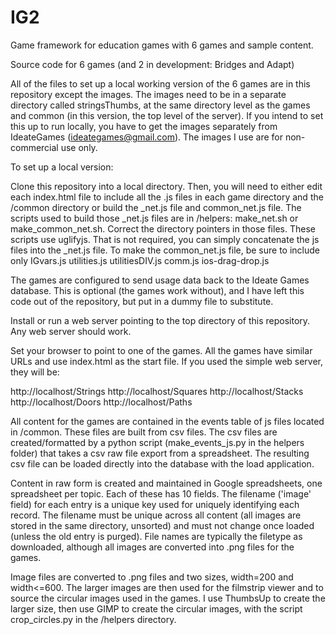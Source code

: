 # IG2
Game framework for education games with 6 games and sample content.

Source code for 6 games (and 2 in development: Bridges and Adapt)

All of the files to set up a local working version of the 6 games are in this repository except the images. The images need to be in a separate directory called stringsThumbs, at the same directory level as the games and common (in this version, the top level of the server). If you intend to set this up to run locally, you have to get the images separately from IdeateGames (ideategames@gmail.com). The images I use are for non-commercial use only.

To set up a local version:

Clone this repository into a local directory. Then, you will need to either edit each index.html file to include all the .js files in each game directory and the /common directory or build the <game>_net.js file and common_net.js file. The scripts used to build those _net.js files are in /helpers: make_net.sh or make_common_net.sh. Correct the directory pointers in those files. These scripts use uglifyjs. That is not required, you can simply concatenate the js files into the _net.js file. To make the common_net.js file, be sure to include only IGvars.js utilities.js utilitiesDIV.js comm.js ios-drag-drop.js

The games are configured to send usage data back to the Ideate Games database. This is optional (the games work without), and I have left this code out of the repository, but put in a dummy file to substitute.

Install or run a web server pointing to the top directory of this repository. Any web server should work.

Set your browser to point to one of the games. All the games have similar URLs and use index.html as the start file. If you used the simple web server, they will be:

http://localhost/Strings
http://localhost/Squares
http://localhost/Stacks
http://localhost/Doors
http://localhost/Paths

All content for the games are contained in the events table of js files located in /common. These files are built from csv files. The csv files are created/formatted by a python script (make_events_js.py in the helpers folder) that takes a csv raw file export from a spreadsheet. The resulting csv file can be loaded directly into the database with the load application. 

Content in raw form is created and maintained in Google spreadsheets, one spreadsheet per topic. Each of these has 10 fields. The filename ('image' field) for each entry is a unique key used for uniquely identifying each record. The filename must be unique across all content (all images are stored in the same directory, unsorted) and must not change once loaded (unless the old entry is purged). File names are typically the filetype as downloaded, although all images are converted into .png files for the games.

Image files are converted to .png files and two sizes, width=200 and width<=600. The larger images are then used for the filmstrip viewer and to source the circular images used in the games. I use ThumbsUp to create the larger size, then use GIMP to create the circular images, with the script crop_circles.py in the /helpers directory.
